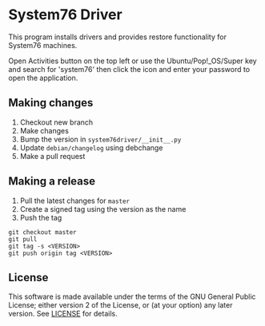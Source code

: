 # System76 Driver

This program installs drivers and provides restore functionality for System76
machines.

Open Activities button on the top left or use the Ubuntu/Pop!\_OS/Super key and
search for 'system76' then click the icon and enter your password to open the
application.

## Making changes

1. Checkout new branch
2. Make changes
3. Bump the version in `system76driver/__init__.py`
4. Update `debian/changelog` using debchange
5. Make a pull request

## Making a release

1. Pull the latest changes for `master`
2. Create a signed tag using the version as the name
3. Push the tag

```
git checkout master
git pull
git tag -s <VERSION>
git push origin tag <VERSION>
```

## License

This software is made available under the terms of the GNU General Public
License; either version 2 of the License, or (at your option) any later
version. See [LICENSE](LICENSE) for details.
